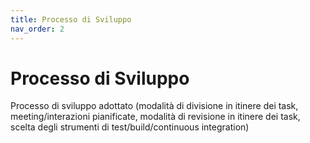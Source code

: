 ```yaml
---
title: Processo di Sviluppo
nav_order: 2
---
```

# Processo di Sviluppo
Processo di sviluppo adottato (modalità di divisione in itinere dei task, meeting/interazioni pianificate, modalità di revisione in itinere dei task, scelta degli strumenti di test/build/continuous integration) 
